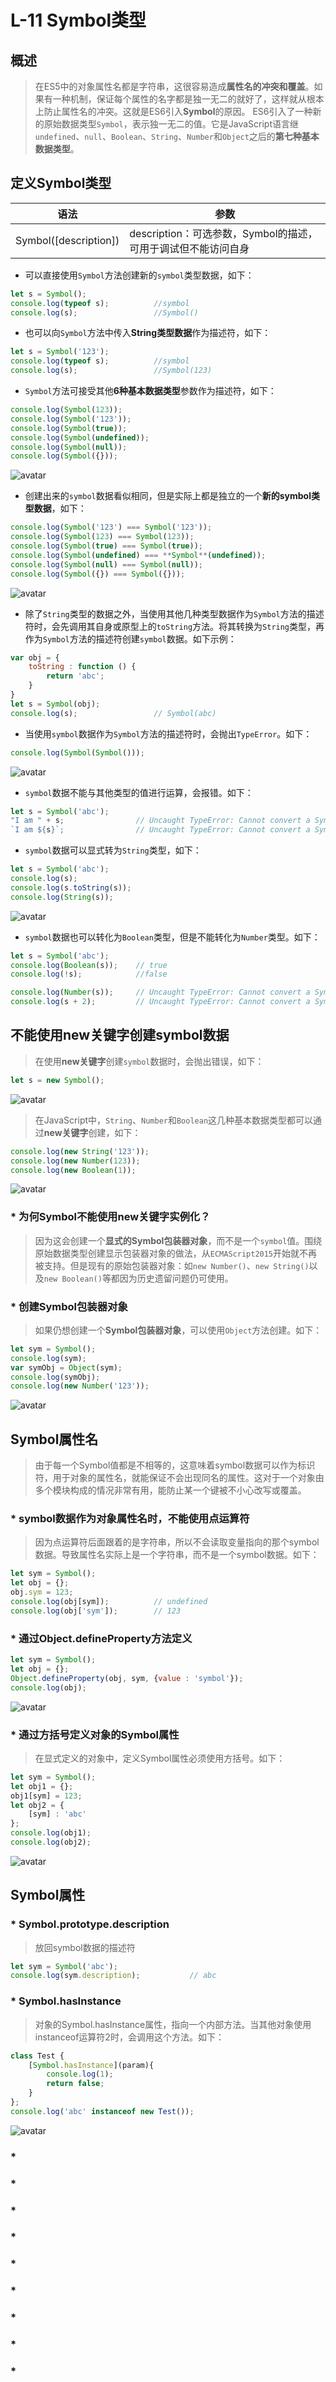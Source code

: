 # L-11 Symbol类型
## 概述
> 在ES5中的对象属性名都是字符串，这很容易造成**属性名的冲突和覆盖**。如果有一种机制，保证每个属性的名字都是独一无二的就好了，这样就从根本上防止属性名的冲突。这就是ES6引入**Symbol**的原因。
> ES6引入了一种新的原始数据类型`Symbol`，表示独一无二的值。它是JavaScript语言继`undefined`、`null`、`Boolean`、`String`、`Number`和`Object`之后的**第七种基本数据类型**。
## 定义Symbol类型
| 语法 | 参数 |
| ---- | ---- |
| Symbol([description]) | description：可选参数，Symbol的描述，可用于调试但不能访问自身 |
* 可以直接使用`Symbol`方法创建新的`symbol`类型数据，如下：
```js
let s = Symbol();
console.log(typeof s);          //symbol
console.log(s);                 //Symbol()
```
* 也可以向`Symbol`方法中传入**String类型数据**作为描述符，如下：
```js
let s = Symbol('123');
console.log(typeof s);          //symbol
console.log(s);                 //Symbol(123)
```
* `Symbol`方法可接受其他**6种基本数据类型**参数作为描述符，如下：
```js
console.log(Symbol(123));
console.log(Symbol('123'));
console.log(Symbol(true));
console.log(Symbol(undefined));
console.log(Symbol(null));
console.log(Symbol({}));
```
![avatar](images/Symbol/1.png)
* 创建出来的`symbol`数据看似相同，但是实际上都是独立的一个**新的symbol类型数据**，如下：
```js
console.log(Symbol('123') === Symbol('123'));
console.log(Symbol(123) === Symbol(123));
console.log(Symbol(true) === Symbol(true));
console.log(Symbol(undefined) === **Symbol**(undefined));
console.log(Symbol(null) === Symbol(null));
console.log(Symbol({}) === Symbol({}));
```
![avatar](images/Symbol/2.png)
* 除了`String`类型的数据之外，当使用其他几种类型数据作为`Symbol`方法的描述符时，会先调用其自身或原型上的`toString`方法。将其转换为`String`类型，再作为`Symbol`方法的描述符创建`symbol`数据。如下示例：
```js
var obj = {
    toString : function () {
        return 'abc';
    }
}
let s = Symbol(obj);
console.log(s);                 // Symbol(abc)
```
* 当使用`symbol`数据作为`Symbol`方法的描述符时，会抛出`TypeError`。如下：
```js
console.log(Symbol(Symbol()));
```
![avatar](images/Symbol/3.png)
* `symbol`数据不能与其他类型的值进行运算，会报错。如下：
```js
let s = Symbol('abc');
"I am " + s;                // Uncaught TypeError: Cannot convert a Symbol value to a string
`I am ${s}`;                // Uncaught TypeError: Cannot convert a Symbol value to a string
```
* `symbol`数据可以显式转为`String`类型，如下：
```js
let s = Symbol('abc');
console.log(s);
console.log(s.toString(s));
console.log(String(s));
```
![avatar](images/Symbol/4.png)
* `symbol`数据也可以转化为`Boolean`类型，但是不能转化为`Number`类型。如下：
```js
let s = Symbol('abc');
console.log(Boolean(s));    // true
console.log(!s);            //false

console.log(Number(s));     // Uncaught TypeError: Cannot convert a Symbol value to a number
console.log(s + 2);         // Uncaught TypeError: Cannot convert a Symbol value to a number
```
## 不能使用new关键字创建symbol数据
> 在使用**new关键字**创建`symbol`数据时，会抛出错误，如下：
```js
let s = new Symbol();
```
![avatar](images/Symbol/5.png)
> 在JavaScript中，`String`、`Number`和`Boolean`这几种基本数据类型都可以通过**new关键字**创建，如下：
```js
console.log(new String('123'));
console.log(new Number(123));
console.log(new Boolean(1));
```
![avatar](images/Symbol/6.png)
### * 为何Symbol不能使用new关键字实例化？
> 因为这会创建一个**显式的Symbol包装器对象**，而不是一个`symbol`值。围绕原始数据类型创建显示包装器对象的做法，从`ECMAScript2015`开始就不再被支持。但是现有的原始包装器对象：如`new Number()`、`new String()`以及`new Boolean()`等都因为历史遗留问题仍可使用。
### * 创建Symbol包装器对象
> 如果仍想创建一个**Symbol包装器对象**，可以使用`Object`方法创建。如下：
```js
let sym = Symbol();
console.log(sym);
var symObj = Object(sym);
console.log(symObj);
console.log(new Number('123'));
```
![avatar](images/Symbol/7.png)
## Symbol属性名
> 由于每一个Symbol值都是不相等的，这意味着symbol数据可以作为标识符，用于对象的属性名，就能保证不会出现同名的属性。这对于一个对象由多个模块构成的情况非常有用，能防止某一个键被不小心改写或覆盖。
### * symbol数据作为对象属性名时，不能使用点运算符
> 因为点运算符后面跟着的是字符串，所以不会读取变量指向的那个symbol数据。导致属性名实际上是一个字符串，而不是一个symbol数据。如下：
```js
let sym = Symbol();
let obj = {};
obj.sym = 123;
console.log(obj[sym]);          // undefined
console.log(obj['sym']);        // 123
```
### * 通过Object.defineProperty方法定义
```js
let sym = Symbol();
let obj = {};
Object.defineProperty(obj, sym, {value : 'symbol'});
console.log(obj);
```
![avatar](images/Symbol/8.png)
### * 通过方括号定义对象的Symbol属性
> 在显式定义的对象中，定义Symbol属性必须使用方括号。如下：
```js
let sym = Symbol();
let obj1 = {};
obj1[sym] = 123;
let obj2 = {
    [sym] : 'abc'
};
console.log(obj1);
console.log(obj2);
```
![avatar](images/Symbol/9.png)
## Symbol属性
### * Symbol.prototype.description
> 放回symbol数据的描述符
```js
let sym = Symbol('abc');
console.log(sym.description);           // abc
```
### * Symbol.hasInstance
> 对象的Symbol.hasInstance属性，指向一个内部方法。当其他对象使用instanceof运算符2时，会调用这个方法。如下：
```js
class Test {
    [Symbol.hasInstance](param){
        console.log(1);
        return false;
    }
};
console.log('abc' instanceof new Test());
```
![avatar](images/Symbol/10.png)
### *
### *
### *
### *
### *
### *
### *
### *
### *
